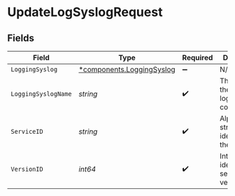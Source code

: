 # UpdateLogSyslogRequest


## Fields

| Field                                                                 | Type                                                                  | Required                                                              | Description                                                           | Example                                                               |
| --------------------------------------------------------------------- | --------------------------------------------------------------------- | --------------------------------------------------------------------- | --------------------------------------------------------------------- | --------------------------------------------------------------------- |
| `LoggingSyslog`                                                       | [*components.LoggingSyslog](../../models/components/loggingsyslog.md) | :heavy_minus_sign:                                                    | N/A                                                                   |                                                                       |
| `LoggingSyslogName`                                                   | *string*                                                              | :heavy_check_mark:                                                    | The name for the real-time logging configuration.                     | test-log-endpoint                                                     |
| `ServiceID`                                                           | *string*                                                              | :heavy_check_mark:                                                    | Alphanumeric string identifying the service.                          | SU1Z0isxPaozGVKXdv0eY                                                 |
| `VersionID`                                                           | *int64*                                                               | :heavy_check_mark:                                                    | Integer identifying a service version.                                | 1                                                                     |